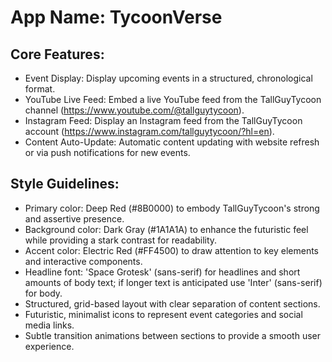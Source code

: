 # **App Name**: TycoonVerse

## Core Features:

- Event Display: Display upcoming events in a structured, chronological format.
- YouTube Live Feed: Embed a live YouTube feed from the TallGuyTycoon channel (https://www.youtube.com/@tallguytycoon).
- Instagram Feed: Display an Instagram feed from the TallGuyTycoon account (https://www.instagram.com/tallguytycoon/?hl=en).
- Content Auto-Update: Automatic content updating with website refresh or via push notifications for new events.

## Style Guidelines:

- Primary color: Deep Red (#8B0000) to embody TallGuyTycoon's strong and assertive presence.
- Background color: Dark Gray (#1A1A1A) to enhance the futuristic feel while providing a stark contrast for readability.
- Accent color: Electric Red (#FF4500) to draw attention to key elements and interactive components.
- Headline font: 'Space Grotesk' (sans-serif) for headlines and short amounts of body text; if longer text is anticipated use 'Inter' (sans-serif) for body.
- Structured, grid-based layout with clear separation of content sections.
- Futuristic, minimalist icons to represent event categories and social media links.
- Subtle transition animations between sections to provide a smooth user experience.